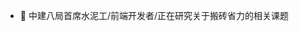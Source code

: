 - 👋 中建八局首席水泥工/前端开发者/正在研究关于搬砖省力的相关课题

<!---
hhui64/hhui64 is a ✨ special ✨ repository because its `README.md` (this file) appears on your GitHub profile.
You can click the Preview link to take a look at your changes.
--->
